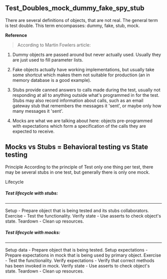 ## Test_Doubles_mock_dummy_fake_spy_stub

There are several definitions of objects, that are not real. The general term is test double. This term encompasses: dummy, fake, stub, mock.

**Reference**
> According to Martin Fowlers article:

1. Dummy objects are passed around but never actually used. Usually they are just used to fill parameter lists.

2. Fake objects actually have working implementations, but usually take some shortcut which makes them not suitable for production (an in memory database is a good example).

3. Stubs provide canned answers to calls made during the test, usually not responding at all to anything outside what's programmed in for the test. Stubs may also record information about calls, such as an email gateway stub that remembers the messages it 'sent', or maybe only how many messages it 'sent'.

4. Mocks are what we are talking about here: objects pre-programmed with expectations which form a specification of the calls they are expected to receive.

## **Mocks vs Stubs = Behavioral testing vs State testing**

Principle
According to the principle of Test only one thing per test, there may be several stubs in one test, but generally there is only one mock.

Lifecycle
##### **Test lifecycle with stubs:**

------------



Setup - Prepare object that is being tested and its stubs collaborators.
Exercise - Test the functionality.
Verify state - Use asserts to check object's state.
Teardown - Clean up resources.

##### **Test lifecycle with mocks:**
------------
Setup data - Prepare object that is being tested.
Setup expectations - Prepare expectations in mock that is being used by primary object.
Exercise - Test the functionality.
Verify expectations - Verify that correct methods has been invoked in mock.
Verify state - Use asserts to check object's state.
Teardown - Clean up resources.
